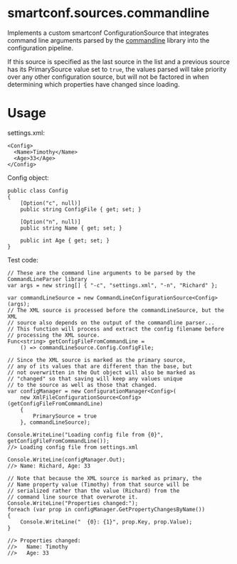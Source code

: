 smartconf.sources.commandline
=============================

Implements a custom smartconf ConfigurationSource that integrates
command line arguments parsed by the [commandline](https://github.com/gsscoder/commandline)
library into the configuration pipeline.

If this source is specified as the last source in the list and a previous source 
has its PrimarySource value set to `true`, the values parsed will take priority over
any other configuration source, but will not be factored in when determining which
properties have changed since loading.

Usage
=====

settings.xml:

    <Config>
      <Name>Timothy</Name>
      <Age>33</Age>
    </Config>

Config object:

    public class Config
    {
        [Option("c", null)]
        public string ConfigFile { get; set; }

        [Option("n", null)]
        public string Name { get; set; }

        public int Age { get; set; }
    }

Test code:

    // These are the command line arguments to be parsed by the CommandLineParser library
    var args = new string[] { "-c", "settings.xml", "-n", "Richard" };

    var commandLineSource = new CommandLineConfigurationSource<Config>(args);
    // The XML source is processed before the commandLineSource, but the XML
    // source also depends on the output of the commandline parser...
    // This function will process and extract the config filename before
    // processing the XML source.
    Func<string> getConfigFileFromCommandLine =
        () => commandLineSource.Config.ConfigFile;

    // Since the XML source is marked as the primary source,
    // any of its values that are different than the base, but
    // not overwritten in the Out object will also be marked as
    // "changed" so that saving will keep any values unique
    // to the source as well as those that changed.
    var configManager = new ConfigurationManager<Config>(
        new XmlFileConfigurationSource<Config>(getConfigFileFromCommandLine)
        {
            PrimarySource = true
        }, commandLineSource);

    Console.WriteLine("Loading config file from {0}", getConfigFileFromCommandLine());
    //> Loading config file from settings.xml

    Console.WriteLine(configManager.Out);
    //> Name: Richard, Age: 33

    // Note that because the XML source is marked as primary, the
    // Name property value (Timothy) from that source will be
    // serialized rather than the value (Richard) from the 
    // command line source that overwrote it.
    Console.WriteLine("Properties changed:");
    foreach (var prop in configManager.GetPropertyChangesByName())
    {
        Console.WriteLine("  {0}: {1}", prop.Key, prop.Value);
    }

    //> Properties changed:
    //>   Name: Timothy
    //>   Age: 33